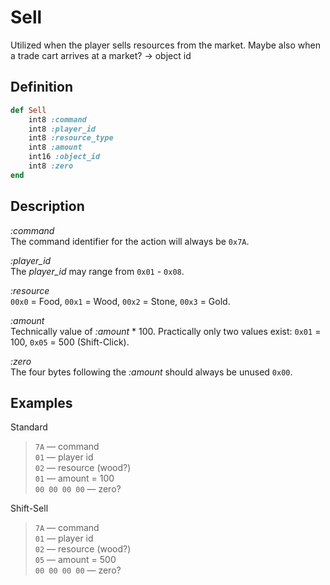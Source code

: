 # Sell

Utilized when the player sells resources from the market.
Maybe also when a trade cart arrives at a market? -> object id

## Definition

```ruby
def Sell
	int8 :command
	int8 :player_id
	int8 :resource_type
	int8 :amount
	int16 :object_id
	int8 :zero
end
```

## Description

*:command*  
The command identifier for the action will always be `0x7A`.

*:player_id*  
The *player_id* may range from `0x01` - `0x08`.

*:resource*  
`00x0` = Food, `00x1` = Wood, `00x2` = Stone, `00x3` = Gold.

*:amount*  
Technically value of *:amount* * 100. Practically only two values exist: 
`0x01` = 100, `0x05` = 500 (Shift-Click).

*:zero*  
The four bytes following the *:amount* should always be unused `0x00`.

## Examples

Standard

>`7A` &mdash; command  
>`01` &mdash; player id  
>`02` &mdash; resource (wood?)  
>`01` &mdash; amount = 100    
>`00 00 00 00` &mdash; zero?  

Shift-Sell

>`7A` &mdash; command  
>`01` &mdash; player id  
>`02` &mdash; resource (wood?)  
>`05` &mdash; amount = 500    
>`00 00 00 00` &mdash; zero? 
